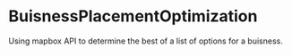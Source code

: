 # BuisnessPlacementOptimization
Using mapbox API to determine the best of a list of options for a buisness.
